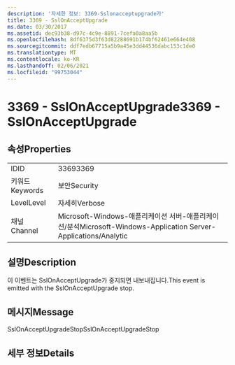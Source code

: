 ```yaml
---
description: '자세한 정보: 3369-Sslonacceptupgrade가'
title: 3369 - SslOnAcceptUpgrade
ms.date: 03/30/2017
ms.assetid: dec93b38-d97c-4c9e-8891-7cefa0a8aa5b
ms.openlocfilehash: 8df6375d3f63d82288691b174bf62461e664e408
ms.sourcegitcommit: ddf7edb67715a5b9a45e3dd44536dabc153c1de0
ms.translationtype: MT
ms.contentlocale: ko-KR
ms.lasthandoff: 02/06/2021
ms.locfileid: "99753044"
---
```

# <a name="3369---sslonacceptupgrade"></a><span data-ttu-id="80d8f-103">3369 - SslOnAcceptUpgrade</span><span class="sxs-lookup"><span data-stu-id="80d8f-103">3369 - SslOnAcceptUpgrade</span></span>

## <a name="properties"></a><span data-ttu-id="80d8f-104">속성</span><span class="sxs-lookup"><span data-stu-id="80d8f-104">Properties</span></span>  
  
|||  
|-|-|  
|<span data-ttu-id="80d8f-105">ID</span><span class="sxs-lookup"><span data-stu-id="80d8f-105">ID</span></span>|<span data-ttu-id="80d8f-106">3369</span><span class="sxs-lookup"><span data-stu-id="80d8f-106">3369</span></span>|  
|<span data-ttu-id="80d8f-107">키워드</span><span class="sxs-lookup"><span data-stu-id="80d8f-107">Keywords</span></span>|<span data-ttu-id="80d8f-108">보안</span><span class="sxs-lookup"><span data-stu-id="80d8f-108">Security</span></span>|  
|<span data-ttu-id="80d8f-109">Level</span><span class="sxs-lookup"><span data-stu-id="80d8f-109">Level</span></span>|<span data-ttu-id="80d8f-110">자세히</span><span class="sxs-lookup"><span data-stu-id="80d8f-110">Verbose</span></span>|  
|<span data-ttu-id="80d8f-111">채널</span><span class="sxs-lookup"><span data-stu-id="80d8f-111">Channel</span></span>|<span data-ttu-id="80d8f-112">Microsoft-Windows-애플리케이션 서버-애플리케이션/분석</span><span class="sxs-lookup"><span data-stu-id="80d8f-112">Microsoft-Windows-Application Server-Applications/Analytic</span></span>|  
  
## <a name="description"></a><span data-ttu-id="80d8f-113">설명</span><span class="sxs-lookup"><span data-stu-id="80d8f-113">Description</span></span>  

 <span data-ttu-id="80d8f-114">이 이벤트는 SslOnAcceptUpgrade가 중지되면 내보내집니다.</span><span class="sxs-lookup"><span data-stu-id="80d8f-114">This event is emitted with the SslOnAcceptUpgrade stop.</span></span>  
  
## <a name="message"></a><span data-ttu-id="80d8f-115">메시지</span><span class="sxs-lookup"><span data-stu-id="80d8f-115">Message</span></span>  

 <span data-ttu-id="80d8f-116">SslOnAcceptUpgradeStop</span><span class="sxs-lookup"><span data-stu-id="80d8f-116">SslOnAcceptUpgradeStop</span></span>  
  
## <a name="details"></a><span data-ttu-id="80d8f-117">세부 정보</span><span class="sxs-lookup"><span data-stu-id="80d8f-117">Details</span></span>
